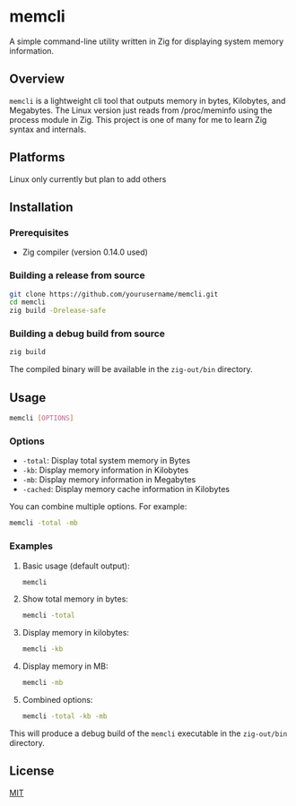 # memcli

A simple command-line utility written in Zig for displaying system memory information.

## Overview

`memcli` is a lightweight cli tool that outputs memory in bytes, Kilobytes, and Megabytes. The Linux version just reads
from /proc/meminfo using the process module in Zig. This project is one of many for me to learn Zig syntax and internals.

## Platforms
Linux only currently but plan to add others

## Installation

### Prerequisites
- Zig compiler (version 0.14.0 used)

### Building a release from source
```bash
git clone https://github.com/yourusername/memcli.git
cd memcli
zig build -Drelease-safe
```
### Building a debug build from source

```bash
zig build
```

The compiled binary will be available in the `zig-out/bin` directory.

## Usage

```bash
memcli [OPTIONS]
```

### Options

- `-total`: Display total system memory in Bytes
- `-kb`: Display memory information in Kilobytes
- `-mb`: Display memory information in Megabytes
- `-cached`: Display memory cache information in Kilobytes

You can combine multiple options. For example:

```bash
memcli -total -mb
```

### Examples

1. Basic usage (default output):
   ```bash
   memcli
   ```

2. Show total memory in bytes:
   ```bash
   memcli -total
   ```

3. Display memory in kilobytes:
   ```bash
   memcli -kb
   ```
4. Display memory in MB:
   ```bash
   memcli -mb
   ```

5. Combined options:
   ```bash
   memcli -total -kb -mb
   ```


This will produce a debug build of the `memcli` executable in the `zig-out/bin` directory.

## License

[MIT](LICENSE)

